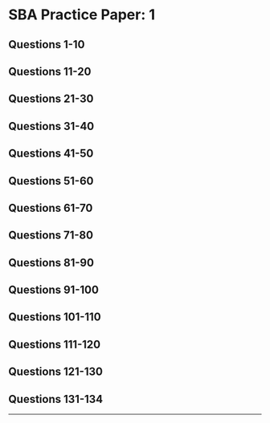 SBA Practice Paper: 1
=====================

## Questions 1-10
## Questions 11-20
## Questions 21-30
## Questions 31-40
## Questions 41-50

## Questions 51-60
## Questions 61-70
## Questions 71-80
## Questions 81-90
## Questions 91-100

## Questions 101-110
## Questions 111-120
## Questions 121-130
## Questions 131-134

---
